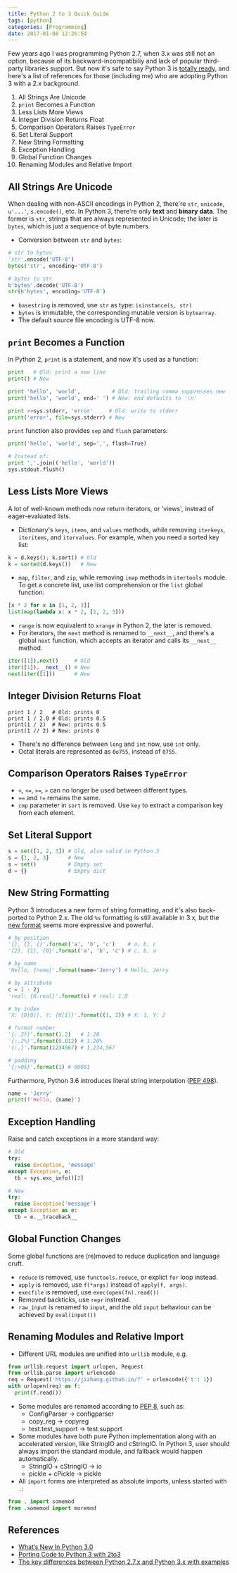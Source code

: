 ```yaml
---
title: Python 2 to 3 Quick Guide
tags: [python]
categories: [Programming]
date: 2017-01-08 12:26:54
---
```



Few years ago I was programming Python 2.7, when 3.x was still not an option, because of its backward-incompatibiliy and lack of popular third-party libraries support. But now it's safe to say Python 3 is [totally ready](http://py3readiness.org/), and here's a list of references for those (including me) who are adopting Python 3 with a 2.x background.

1. All Strings Are Unicode
2. `print` Becomes a Function
3. Less Lists More Views
4. Integer Division Returns Float
5. Comparison Operators Raises `TypeError`
6. Set Literal Support
7. New String Formatting
8. Exception Handling
9. Global Function Changes
10. Renaming Modules and Relative Import

## All Strings Are Unicode

When dealing with non-ASCII encodings in Python 2, there're `str`, `unicode`, `u'...'`, `s.encode()`, etc. In Python 3, there're only **text** and **binary data**. The former is `str`, strings that are always represented in Unicode; the later is `bytes`, which is just a sequence of byte numbers.

* Conversion between `str` and `bytes`:

```python
# str to bytes
'str'.encode('UTF-8')
bytes('str', encoding='UTF-8')

# bytes to str
b'bytes'.decode('UTF-8')
str(b'bytes', encoding='UTF-8')
```

* `basestring` is removed, use `str` as type: `isinstance(s, str)`
* `bytes` is immutable, the corresponding mutable version is `bytearray`.
* The default source file encoding is UTF-8 now.

<!-- more -->

## `print` Becomes a Function

In Python 2, `print` is a statement, and now it's used as a function:

```python
print   # Old: print a new line
print() # New

print 'hello', 'world',          # Old: trailing comma suppresses new line
print('hello', 'world', end=' ') # New: end defaults to '\n'

print >>sys.stderr, 'error'     # Old: write to stderr
print('error', file=sys.stderr) # New
```

`print` function also provides `sep` and `flush` parameters:

```python
print('hello', 'world', sep=',', flush=True)

# Instead of:
print ','.join(('hello', 'world'))
sys.stdout.flush()
```

## Less Lists More Views

A lot of well-known methods now return iterators, or 'views',  instead of eager-evaluated lists.

* Dictionary's `keys`, `items`, and `values` methods, while removing `iterkeys`, `iteritems`, and `itervalues`. For example, when you need a sorted key list:

```python
k = d.keys(); k.sort() # Old
k = sorted(d.keys())   # New
```

* `map`, `filter`, and `zip`, while removing `imap` methods in `itertools` module. To get a concrete list, use list comprehension or the `list` global function:

```python
[x * 2 for x in [1, 2, 3]]
list(map(lambda x: x * 2, [1, 2, 3]))
```

* `range` is now equivalent to `xrange` in Python 2, the later is removed.
* For iterators, the `next` method is renamed to `__next__`, and there's a global `next` function, which accepts an iterator and calls its `__next__` method.

```python
iter([1]).next()     # Old
iter([1]).__next__() # New
next(iter([1]))      # New
```

## Integer Division Returns Float

```
print 1 / 2   # Old: prints 0
print 1 / 2.0 # Old: prints 0.5
print(1 / 2)  # New: prints 0.5
print(1 // 2) # New: prints 0
```

* There's no difference between `long` and `int` now, use `int` only.
* Octal literals are represented as `0o755`, instead of `0755`.

## Comparison Operators Raises `TypeError`

* `<`, `<=`, `>=`, `>` can no longer be used between different types.
* `==` and `!=` remains the same.
* `cmp` parameter in `sort` is removed. Use `key` to extract a comparison key from each element.

## Set Literal Support

```python
s = set([1, 2, 3]) # Old, also valid in Python 3
s = {1, 2, 3}      # New
s = set()          # Empty set
d = {}             # Empty dict
```

## New String Formatting

Python 3 introduces a new form of string formatting, and it's also back-ported to Python 2.x. The old `%s` formatting is still available in 3.x, but the [new format](https://docs.python.org/3/library/string.html#format-string-syntax) seems more expressive and powerful.

```python
# by position
'{}, {}, {}'.format('a', 'b', 'c')    # a, b, c
'{2}, {1}, {0}'.format('a', 'b', 'c') # c, b, a

# by name
'Hello, {name}'.format(name='Jerry') # Hello, Jerry

# by attribute
c = 1 - 2j
'real: {0.real}'.format(c) # real: 1.0

# by index
'X: {0[0]}, Y: {0[1]}'.format((1, 2)) # X: 1, Y: 2

# format number
'{:.2f}'.format(1.2)   # 1.20
'{:.2%}'.format(0.012) # 1.20%
'{:,}'.format(1234567) # 1,234,567

# padding
'{:>05}'.format(1) # 00001
```

Furthermore, Python 3.6 introduces literal string interpolation ([PEP 498](https://www.python.org/dev/peps/pep-0498/)).

```python
name = 'Jerry'
print(f'Hello, {name}')
```

## Exception Handling

Raise and catch exceptions in a more standard way:

```python
# Old
try:
  raise Exception, 'message'
except Exception, e:
  tb = sys.exc_info()[2]

# New
try:
  raise Exception('message')
except Exception as e:
  tb = e.__traceback__
```

## Global Function Changes

Some global functions are (re)moved to reduce duplication and language cruft.

* `reduce` is removed, use `functools.reduce`, or explict `for` loop instead.
* `apply` is removed, use `f(*args)` instead of `apply(f, args)`.
* `execfile` is removed, use `exec(open(fn).read())`
* Removed backticks, use `repr` instread.
* `raw_input` is renamed to `input`, and the old `input` behaviour can be achieved by `eval(input())`

## Renaming Modules and Relative Import

* Different URL modules are unified into `urllib` module, e.g.

```python
from urllib.request import urlopen, Request
from urllib.parse import urlencode
req = Request('https://jizhang.github.io/?' + urlencode({'t': 1})
with urlopen(req) as f:
  print(f.read())
```

* Some modules are renamed according to [PEP 8](https://www.python.org/dev/peps/pep-0008), such as:
  * ConfigParser -> configparser
  * copy_reg -> copyreg
  * test.test_support -> test.support
* Some modules have both pure Python implementation along with an accelerated version, like StringIO and cStringIO. In Python 3, user should always import the standard module, and fallback would happen automatically.
  * StringIO + cStringIO -> io
  * pickle + cPickle -> pickle
* All `import` forms are interpreted as absolute imports, unless started with `.`:

```python
from . import somemod
from .somemod import moremod
```

## References

* [What’s New In Python 3.0](https://docs.python.org/3/whatsnew/3.0.html)
* [Porting Code to Python 3 with 2to3](http://www.diveintopython3.net/porting-code-to-python-3-with-2to3.html)
* [The key differences between Python 2.7.x and Python 3.x with examples](http://sebastianraschka.com/Articles/2014_python_2_3_key_diff.html)
